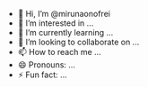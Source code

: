 - 👋 Hi, I’m @mirunaonofrei
- 👀 I’m interested in ...
- 🌱 I’m currently learning ...
- 💞️ I’m looking to collaborate on ...
- 📫 How to reach me ...
- 😄 Pronouns: ...
- ⚡ Fun fact: ...

<!---
mirunaonofrei/mirunaonofrei is a ✨ special ✨ repository because its `README.md` (this file) appears on your GitHub profile.
You can click the Preview link to take a look at your changes.
--->
